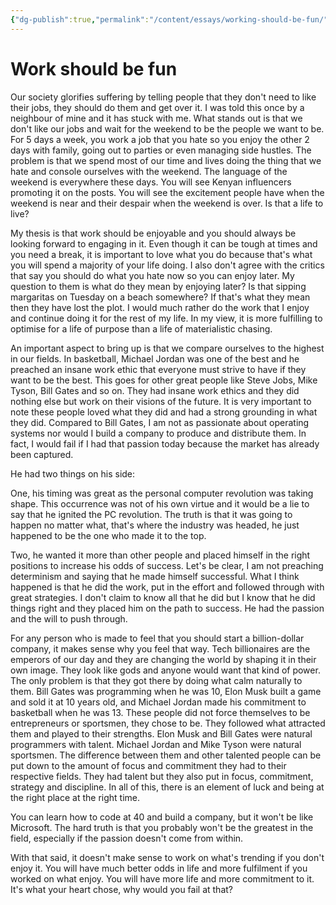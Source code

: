 ```yaml
---
{"dg-publish":true,"permalink":"/content/essays/working-should-be-fun/"}
---
```


# Work should be fun

Our society glorifies suffering by telling people that they don't need to like their jobs, they should do them and get over it. I was told this once by a neighbour of mine and it has stuck with me. What stands out is that we don't like our jobs and wait for the weekend to be the people we want to be. For 5 days a week, you work a job that you hate so you enjoy the other 2 days with family, going out to parties or even managing side hustles. The problem is that we spend most of our time and lives doing the thing that we hate and console ourselves with the weekend. The language of the weekend is everywhere these days. You will see Kenyan influencers promoting it on the posts. You will see the excitement people have when the weekend is near and their despair when the weekend is over. Is that a life to live?

My thesis is that work should be enjoyable and you should always be looking forward to engaging in it. Even though it can be tough at times and you need a break, it is important to love what you do because that's what you will spend a majority of your life doing. I also don't agree with the critics that say you should do what you hate now so you can enjoy later. My question to them is what do they mean by enjoying later? Is that sipping margaritas on Tuesday on a beach somewhere? If that's what they mean then they have lost the plot. I would much rather do the work that I enjoy and continue doing it for the rest of my life. In my view, it is more fulfilling to optimise for a life of purpose than a life of materialistic chasing.

An important aspect to bring up is that we compare ourselves to the highest in our fields. In basketball, Michael Jordan was one of the best and he preached an insane work ethic that everyone must strive to have if they want to be the best. This goes for other great people like Steve Jobs, Mike Tyson, Bill Gates and so on. They had insane work ethics and they did nothing else but work on their visions of the future. It is very important to note these people loved what they did and had a strong grounding in what they did. Compared to Bill Gates, I am not as passionate about operating systems nor would I build a company to produce and distribute them. In fact, I would fail if I had that passion today because the market has already been captured. 

He had two things on his side: 

One, his timing was great as the personal computer revolution was taking shape. This occurrence was not of his own virtue and it would be a lie to say that he ignited the PC revolution. The truth is that it was going to happen no matter what, that's where the industry was headed, he just happened to be the one who made it to the top. 

Two, he wanted it more than other people and placed himself in the right positions to increase his odds of success. Let's be clear, I am not preaching determinism and saying that he made himself successful. What I think happened is that he did the work, put in the effort and followed through with great strategies. I don't claim to know all that he did but I know that he did things right and they placed him on the path to success. He had the passion and the will to push through.

For any person who is made to feel that you should start a billion-dollar company, it makes sense why you feel that way. Tech billionaires are the emperors of our day and they are changing the world by shaping it in their own image. They look like gods and anyone would want that kind of power. The only problem is that they got there by doing what calm naturally to them. Bill Gates was programming when he was 10, Elon Musk built a game and sold it at 10 years old, and Michael Jordan made his commitment to basketball when he was 13. These people did not force themselves to be entrepreneurs or sportsmen, they chose to be. They followed what attracted them and played to their strengths. Elon Musk and Bill Gates were natural programmers with talent. Michael Jordan and Mike Tyson were natural sportsmen. The difference between them and other talented people can be put down to the amount of focus and commitment they had to their respective fields. They had talent but they also put in focus, commitment, strategy and discipline. In all of this, there is an element of luck and being at the right place at the right time.

You can learn how to code at 40 and build a company, but it won't be like Microsoft. The hard truth is that you probably won't be the greatest in the field, especially if the passion doesn't come from within.

With that said, it doesn't make sense to work on what's trending if you don't enjoy it. You will have much better odds in life and more fulfilment if you worked on what enjoy. You will have more life and more commitment to it. It's what your heart chose, why would you fail at that?
